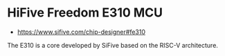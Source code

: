 HiFive Freedom E310 MCU
=======================

- https://www.sifive.com/chip-designer#fe310

The E310 is a core developed by SiFive based on the RISC-V architecture.
